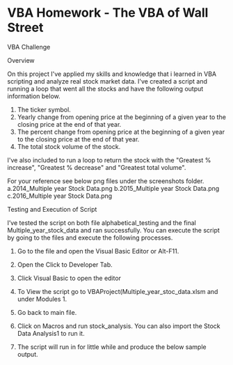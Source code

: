 ﻿# VBA Homework - The VBA of Wall Street

VBA Challenge

Overview 

On this project I've applied my skills and knowledge that i learned in VBA scripting and analyze real stock market data.
I've created a script and running a loop that went all the stocks and have the following output information below.

1. The ticker symbol.
2. Yearly change from opening price at the beginning of a given year to the closing price at the end of that year.
3. The percent change from opening price at the beginning of a given year to the closing price at the end of that year.
4. The total stock volume of the stock.

I've also included to run a loop to return the stock with the "Greatest % increase", "Greatest % decrease" and "Greatest total volume".

For your reference see below png files under the screenshots folder.
 a.2014_Multiple year Stock Data.png
 b.2015_Multiple year Stock Data.png
 c.2016_Multiple year Stock Data.png

Testing and Execution of Script

I’ve tested the script on both file alphabetical_testing and the final Multiple_year_stock_data and ran successfully. You can execute the script 
by going to the files and execute the following processes.

1. Go to the file and open the Visual Basic Editor or Alt-F11.
2. Open the Click to Developer Tab.
3. Click Visual Basic to open the editor
4. To View the script go to VBAProject(Multiple_year_stoc_data.xlsm and under Modules 1.

5. Go back to main file.
6. Click on Macros and run stock_analysis. You can also import the Stock Data Analysis1 to run it.                                      
7. The script will run in for little while and produce the below sample output.








 
